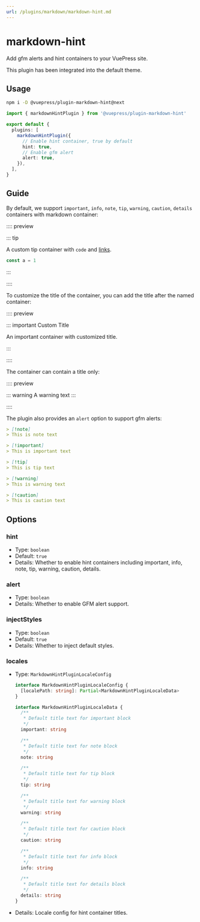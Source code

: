 ```yaml
---
url: /plugins/markdown/markdown-hint.md
---
```

# markdown-hint

Add gfm alerts and hint containers to your VuePress site.

This plugin has been integrated into the default theme.

## Usage

```bash
npm i -D @vuepress/plugin-markdown-hint@next
```

```ts title=".vuepress/config.ts"
import { markdownHintPlugin } from '@vuepress/plugin-markdown-hint'

export default {
  plugins: [
    markdownHintPlugin({
      // Enable hint container, true by default
      hint: true,
      // Enable gfm alert
      alert: true,
    }),
  ],
}
```

## Guide

By default, we support `important`, `info`, `note`, `tip`, `warning`, `caution`, `details` containers with markdown container:

:::: preview

::: tip

A custom tip container with `code` and [links](https://example.com).

```js
const a = 1
```

:::

::::

To customize the title of the container, you can add the title after the named container:

:::: preview

::: important Custom Title

An important container with customized title.

:::

::::

The container can contain a title only:

:::: preview

::: warning A warning text
:::

::::

The plugin also provides an `alert` option to support gfm alerts:

```md
> [!note]
> This is note text

> [!important]
> This is important text

> [!tip]
> This is tip text

> [!warning]
> This is warning text

> [!caution]
> This is caution text
```

## Options

### hint

* Type: `boolean`
* Default: `true`
* Details: Whether to enable hint containers including important, info, note, tip, warning, caution, details.

### alert

* Type: `boolean`
* Details: Whether to enable GFM alert support.

### injectStyles

* Type: `boolean`
* Default: `true`
* Details: Whether to inject default styles.

### locales

* Type: `MarkdownHintPluginLocaleConfig`

  ```ts
  interface MarkdownHintPluginLocaleConfig {
    [localePath: string]: Partial<MarkdownHintPluginLocaleData>
  }

  interface MarkdownHintPluginLocaleData {
    /**
     * Default title text for important block
     */
    important: string

    /**
     * Default title text for note block
     */
    note: string

    /**
     * Default title text for tip block
     */
    tip: string

    /**
     * Default title text for warning block
     */
    warning: string

    /**
     * Default title text for caution block
     */
    caution: string

    /**
     * Default title text for info block
     */
    info: string

    /**
     * Default title text for details block
     */
    details: string
  }
  ```

* Details: Locale config for hint container titles.
